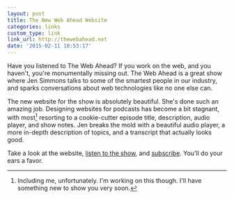 ```yaml
---
layout: post
title: The New Web Ahead Website
categories: links
custom_type: link
link_url: http://thewebahead.net
date: '2015-02-11 10:53:17'
---
```

Have you listened to The Web Ahead? If you work on the web, and you haven't, you're monumentally missing out. The Web Ahead is a great show where Jen Simmons talks to some of the smartest people in our industry, and sparks conversations about web technologies like no one else can.

The new website for the show is absolutely beautiful. She's done such an amazing job. Designing websites for podcasts has become a bit stagnant, with most[^1] resorting to a cookie-cutter episode title, description, audio player, and show notes. Jen breaks the mold with a beautiful audio player, a more in-depth description of topics, and a transcript that actually looks good.

Take a look at the website, [listen to the show](http://thewebahead.net/95), and [subscribe](http://thewebahead.net/subscribe). You'll do your ears a favor.

[^1]: Including me, unfortunately. I'm working on this though. I'll have something new to show you very soon.